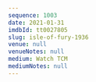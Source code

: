 ```yaml
---
sequence: 1003
date: 2021-01-31
imdbId: tt0027805
slug: isle-of-fury-1936
venue: null
venueNotes: null
medium: Watch TCM
mediumNotes: null
---
```


